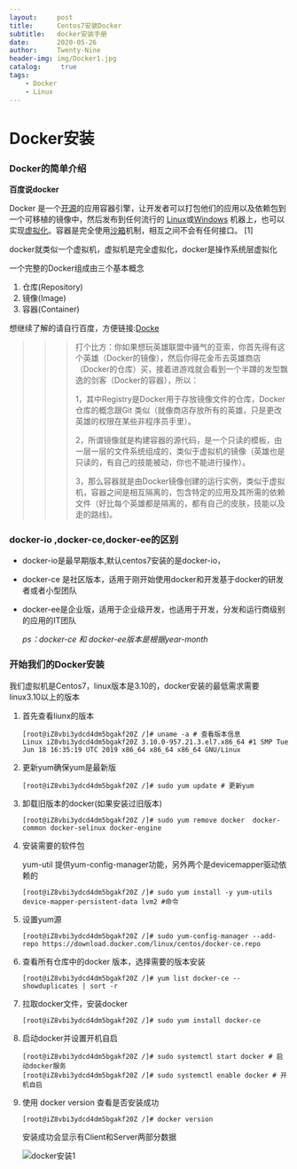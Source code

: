 ```yaml
---
layout:     post
title:      Centos7安装Docker
subtitle:   docker安装手册
date:       2020-05-26
author:     Twenty-Nine
header-img: img/Docker1.jpg
catalog: 	 true
tags:
    - Docker
    - Linux
---
```


# Docker安装

### Docker的简单介绍

**百度说docker**

Docker 是一个[开源](https://baike.baidu.com/item/开源/246339)的应用容器引擎，让开发者可以打包他们的应用以及依赖包到一个可移植的镜像中，然后发布到任何流行的 [Linux](https://baike.baidu.com/item/Linux)或[Windows](https://baike.baidu.com/item/Windows/165458) 机器上，也可以实现[虚拟化](https://baike.baidu.com/item/虚拟化/547949)。容器是完全使用[沙箱](https://baike.baidu.com/item/沙箱/393318)机制，相互之间不会有任何接口。 [1]

docker就类似一个虚拟机，虚拟机是完全虚拟化，docker是操作系统层虚拟化

一个完整的Docker组成由三个基本概念

1. 仓库(Repository)
2. 镜像(Image)
3. 容器(Container)

想继续了解的请自行百度，方便链接:[Docke](https://baike.baidu.com/item/Docker/13344470)

> > > 打个比方：你如果想玩英雄联盟中骚气的亚索，你首先得有这个英雄（Docker的镜像），然后你得花金币去英雄商店（Docker的仓库）买，接着进游戏就会看到一个半蹲的发型飘逸的剑客（Docker的容器），所以：
> > >
> > > 1，其中Registry是Docker用于存放镜像文件的仓库，Docker 仓库的概念跟Git 类似（就像商店存放所有的英雄，只是更改英雄的权限在某些非程序员手里）。
> > >
> > > 2，所谓镜像就是构建容器的源代码，是一个只读的模板，由一层一层的文件系统组成的，类似于虚拟机的镜像（英雄也是只读的，有自己的技能被动，你也不能进行操作）。
> > >
> > > 3，那么容器就是由Docker镜像创建的运行实例，类似于虚拟机，容器之间是相互隔离的，包含特定的应用及其所需的依赖文件（好比每个英雄都是隔离的，都有自己的皮肤，技能以及走的路线)。

### docker-io ,docker-ce,docker-ee的区别

- docker-io是最早期版本,默认centos7安装的是docker-io，

- docker-ce 是社区版本，适用于刚开始使用docker和开发基于docker的研发者或者小型团队

- docker-ee是企业版，适用于企业级开发，也适用于开发，分发和运行商级别的应用的IT团队

  *ps：docker-ce 和 docker-ee版本是根据year-month*

### 开始我们的Docker安装

我们虚拟机是Centos7，linux版本是3.10的，docker安装的最低需求需要linux3.10以上的版本

1. 首先查看liunx的版本

   ```
   [root@iZ8vbi3ydcd4dm5bgakf20Z /]# uname -a # 查看版本信息
   Linux iZ8vbi3ydcd4dm5bgakf20Z 3.10.0-957.21.3.el7.x86_64 #1 SMP Tue Jun 18 16:35:19 UTC 2019 x86_64 x86_64 x86_64 GNU/Linux
   ```

2. 更新yum确保yum是最新版

   ```
   [root@iZ8vbi3ydcd4dm5bgakf20Z /]# sudo yum update # 更新yum
   ```

3. 卸载旧版本的docker(如果安装过旧版本)

   ```
   [root@iZ8vbi3ydcd4dm5bgakf20Z /]# sudo yum remove docker  docker-common docker-selinux docker-engine
   ```

4. 安装需要的软件包

    yum-util 提供yum-config-manager功能，另外两个是devicemapper驱动依赖的

   ```
   [root@iZ8vbi3ydcd4dm5bgakf20Z /]# sudo yum install -y yum-utils device-mapper-persistent-data lvm2 #命令
   ```

5. 设置yum源

   ```
   [root@iZ8vbi3ydcd4dm5bgakf20Z /]# sudo yum-config-manager --add-repo https://download.docker.com/linux/centos/docker-ce.repo
   ```

6. 查看所有仓库中的docker 版本，选择需要的版本安装

   ```
   [root@iZ8vbi3ydcd4dm5bgakf20Z /]# yum list docker-ce --showduplicates | sort -r
   ```

7. 拉取docker文件，安装docker

   ```
   [root@iZ8vbi3ydcd4dm5bgakf20Z /]# sudo yum install docker-ce 
   ```

8. 启动docker并设置开机自启

   ```
   [root@iZ8vbi3ydcd4dm5bgakf20Z /]# sudo systemctl start docker # 启动docker服务
   [root@iZ8vbi3ydcd4dm5bgakf20Z /]# sudo systemctl enable docker # 开机自启
   ```

9. 使用 docker version 查看是否安装成功

   ```
   [root@iZ8vbi3ydcd4dm5bgakf20Z /]# docker version
   ```

   安装成功会显示有Client和Server两部分数据

   ![docker安装1](https://imgchr.com/i/tiV9xS)

   